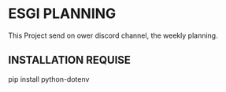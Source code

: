 # ESGI PLANNING

This Project send on ower discord channel, the weekly planning.

## INSTALLATION REQUISE

pip install python-dotenv
